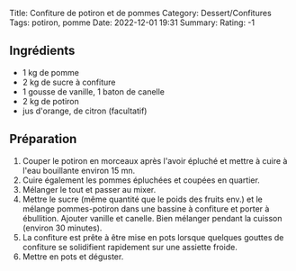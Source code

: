 Title: Confiture de potiron et de pommes
Category: Dessert/Confitures
Tags: potiron, pomme
Date: 2022-12-01 19:31
Summary: 
Rating: -1 

## Ingrédients

- 1 kg de pomme
- 2 kg de sucre à confiture
- 1 gousse de vanille, 1 baton de canelle
- 2 kg de potiron
- jus d'orange, de citron (facultatif)

## Préparation

1. Couper le potiron en morceaux après l'avoir épluché et mettre à cuire à l'eau bouillante environ 15 mn.
2. Cuire également les pommes épluchées et coupées en quartier.
3. Mélanger le tout et passer au mixer.
4. Mettre le sucre (même quantité que le poids des fruits env.) et le mélange pommes-potiron dans une bassine à confiture et porter à ébullition. Ajouter vanille et canelle. Bien mélanger pendant la cuisson (environ 30 minutes).
5. La confiture est prête à être mise en pots lorsque quelques gouttes de confiture se solidifient rapidement sur une assiette froide.
6. Mettre en pots et déguster.
